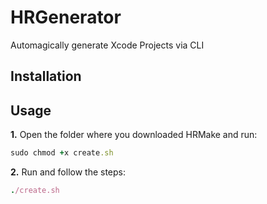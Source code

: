# HRGenerator
Automagically generate Xcode Projects via CLI

## Installation

## Usage

**1.** Open the folder where you downloaded HRMake and run:
``` ruby
sudo chmod +x create.sh
```
**2.** Run and follow the steps:
``` ruby
./create.sh
```
